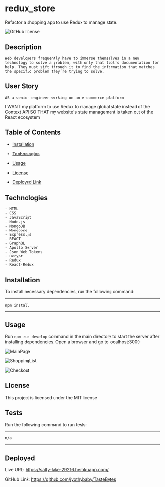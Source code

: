 
# redux_store

Refactor a shopping app to use Redux to manage state.

![GitHub license](https://img.shields.io/badge/license-MIT-yellow.svg)

## Description
    Web developers frequently have to immerse themselves in a new technology to solve a problem, with only that tool’s documentation for help. They must sift through it to find the information that matches the specific problem they’re trying to solve. 

## User Story
    AS a senior engineer working on an e-commerce platform
I WANT my platform to use Redux to manage global state instead of the Context API
SO THAT my website's state management is taken out of the React ecosystem


## Table of Contents

- [Installation](#installation)

- [Technologies](#technologies)

- [Usage](#usage)

- [License](#license)

- [Deployed Link](#deployed)



## Technologies

    - HTML
    - CSS
    - JavaScript
    - Node.js
    - MongoDB
    - Mongoose
    - Express.js
    - REACT
    - GraphQL
    - Apollo Server
    - Json Web Tokens
    - Bcrypt
    - Redux
    - React-Redux

## Installation

To install necessary dependencies, run the following command:

---

    npm install

---

## Usage

Run `npm run develop` command in the main directory to start the server after installing dependencies. Open a browser and go to localhost:3000

![MainPage](screenshots/ReduxStoreMainPage.PNG)

![ShoppingList](screenshots/ReduxStoreShopList.PNG)

![Checkout](screenshots/ReduxStoreCheckout.PNG)

## License

This project is licensed under the MIT license


## Tests

Run the following command to run tests:

---

    n/a

---

## Deployed

Live URL: https://salty-lake-29216.herokuapp.com/ 

GitHub Link: https://github.com/jyothybaby/TasteBytes

